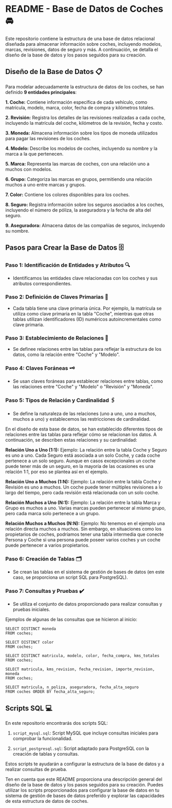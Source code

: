 # README - Base de Datos de Coches 🚘

Este repositorio contiene la estructura de una base de datos relacional diseñada para almacenar información sobre coches, incluyendo modelos, marcas, revisiones, datos de seguro y más. A continuación, se detalla el diseño de la base de datos y los pasos seguidos para su creación.

## Diseño de la Base de Datos 📋

Para modelar adecuadamente la estructura de datos de los coches, se han definido **9 entidades principales**:

**1. Coche:** Contiene información específica de cada vehículo, como matrícula, modelo, marca, color, fecha de compra y kilómetros totales.

**2. Revisión:** Registra los detalles de las revisiones realizadas a cada coche, incluyendo la matrícula del coche, kilómetros de la revisión, fecha y costo.

**3. Moneda:** Almacena información sobre los tipos de moneda utilizados para pagar las revisiones de los coches.

**4. Modelo:** Describe los modelos de coches, incluyendo su nombre y la marca a la que pertenecen.

**5. Marca:** Representa las marcas de coches, con una relación uno a muchos con modelos.

**6. Grupo:** Categoriza las marcas en grupos, permitiendo una relación muchos a uno entre marcas y grupos.

**7. Color:** Contiene los colores disponibles para los coches.

**8. Seguro:** Registra información sobre los seguros asociados a los coches, incluyendo el número de póliza, la aseguradora y la fecha de alta del seguro.

**9. Aseguradora:** Almacena datos de las compañías de seguros, incluyendo su nombre.

## Pasos para Crear la Base de Datos 🗄️

### Paso 1: Identificación de Entidades y Atributos 🔍

- Identificamos las entidades clave relacionadas con los coches y sus atributos correspondientes.

### Paso 2: Definición de Claves Primarias 🔑

- Cada tabla tiene una clave primaria única. Por ejemplo, la matrícula se utiliza como clave primaria en la tabla "Coche", mientras que otras tablas utilizan identificadores (ID) numéricos autoincrementales como clave primaria.

### Paso 3: Establecimiento de Relaciones 🔗

- Se definee relaciones entre las tablas para reflejar la estructura de los datos, como la relación entre "Coche" y "Modelo".

### Paso 4: Claves Foráneas 🗝️

- Se usan claves foráneas para establecer relaciones entre tablas, como las relaciones entre "Coche" y "Modelo" o "Revisión" y "Moneda".

### Paso 5: Tipos de Relación y Cardinalidad 🖇️

- Se define la naturaleza de las relaciones (uno a uno, uno a muchos, muchos a uno) y establecemos las restricciones de cardinalidad.

En el diseño de esta base de datos, se han establecido diferentes tipos de relaciones entre las tablas para reflejar cómo se relacionan los datos. A continuación, se describen estas relaciones y su cardinalidad:

**Relación Uno a Uno (1:1):** Ejemplo: La relación entre la tabla Coche y Seguro es uno a uno. Cada Seguro está asociada a un solo Coche, y cada coche pertenece a un solo seguro. Aunque en casos excepcionales un coche puede tener más de un seguro, en la mayoría de las ocasiones es una relación 1:1, por eso se plantea así en el ejemplo.

**Relación Uno a Muchos (1:N):** Ejemplo: La relación entre la tabla Coche y Revisión es uno a muchos. Un coche puede tener múltiples revisiones a lo largo del tiempo, pero cada revisión está relacionada con un solo coche.

**Relación Muchos a Uno (N:1):** Ejemplo: La relación entre la tabla Marca y Grupo es muchos a uno. Varias marcas pueden pertenecer al mismo grupo, pero cada marca solo pertenece a un grupo.

**Relación Muchos a Muchos (N:N):** Ejemplo: No tenemos en el ejemplo una relación directa muchos a muchos. Sin embargo, en situaciones como los propietarios de coches, podríamos tener una tabla intermedia que conecte Persona y Coche si una persona puede poseer varios coches y un coche puede pertenecer a varios propietarios.

### Paso 6: Creación de Tablas 🗂️

- Se crean las tablas en el sistema de gestión de bases de datos (en este caso, se proporciona un script SQL para PostgreSQL).

### Paso 7: Consultas y Pruebas ✔️

- Se utiliza el conjunto de datos proporcionado para realizar consultas y pruebas iniciales.

Ejemplos de algunas de las consultas que se hicieron al inicio:

```
SELECT DISTINCT moneda
FROM coches;

SELECT DISTINCT color
FROM coches;

SELECT DISTINCT matricula, modelo, color, fecha_compra, kms_totales
FROM coches;

SELECT matricula, kms_revision, fecha_revision, importe_revision, moneda
FROM coches;

SELECT matricula, n_poliza, aseguradora, fecha_alta_seguro
FROM coches ORDER BY fecha_alta_seguro;
```

## Scripts SQL 💻

En este repositorio encontrarás dos scripts SQL:

1. `script_mysql.sql`: Script MySQL que incluye consultas iniciales para comprobar la funcionalidad.

2. `script_postgresql.sql`: Script adaptado para PostgreSQL con la creación de tablas y consultas.

Estos scripts te ayudarán a configurar la estructura de la base de datos y a realizar consultas de prueba.


Ten en cuenta que este README proporciona una descripción general del diseño de la base de datos y los pasos seguidos para su creación. Puedes utilizar los scripts proporcionados para configurar la base de datos en tu sistema de gestión de bases de datos preferido y explorar las capacidades de esta estructura de datos de coches.